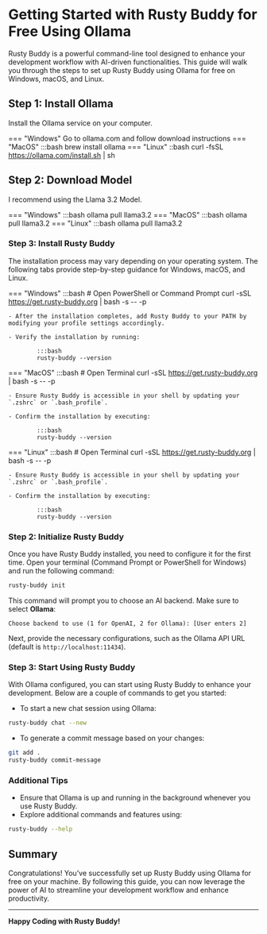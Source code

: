 # Getting Started with Rusty Buddy for Free Using Ollama

Rusty Buddy is a powerful command-line tool designed to enhance your development workflow with AI-driven functionalities. This guide will walk you through the steps to set up Rusty Buddy using Ollama for free on Windows, macOS, and Linux.

## Step 1: Install Ollama
Install the Ollama service on your computer.

=== "Windows"
    Go to ollama.com and follow download instructions
=== "MacOS"
        :::bash
        brew install ollama
=== "Linux"
        ::bash
        curl -fsSL https://ollama.com/install.sh | sh

## Step 2: Download Model
I recommend using the Llama 3.2 Model.

=== "Windows"
        :::bash
        ollama pull llama3.2
=== "MacOS"
        :::bash
        ollama pull llama3.2
=== "Linux"
        :::bash
        ollama pull llama3.2

### Step 3: Install Rusty Buddy

The installation process may vary depending on your operating system. The following tabs provide step-by-step guidance for Windows, macOS, and Linux.

=== "Windows"
        :::bash
        # Open PowerShell or Command Prompt
        curl -sSL https://get.rusty-buddy.org | bash -s -- -p

    - After the installation completes, add Rusty Buddy to your PATH by modifying your profile settings accordingly.

    - Verify the installation by running:

            :::bash
            rusty-buddy --version
=== "MacOS"
        :::bash
        # Open Terminal
        curl -sSL https://get.rusty-buddy.org | bash -s -- -p

    - Ensure Rusty Buddy is accessible in your shell by updating your `.zshrc` or `.bash_profile`.

    - Confirm the installation by executing:

            :::bash
            rusty-buddy --version
=== "Linux"
        :::bash
        # Open Terminal
        curl -sSL https://get.rusty-buddy.org | bash -s -- -p

    - Ensure Rusty Buddy is accessible in your shell by updating your `.zshrc` or `.bash_profile`.

    - Confirm the installation by executing:

            :::bash
            rusty-buddy --version



### Step 2: Initialize Rusty Buddy

Once you have Rusty Buddy installed, you need to configure it for the first time. Open your terminal (Command Prompt or PowerShell for Windows) and run the following command:

```bash
rusty-buddy init
```

This command will prompt you to choose an AI backend. Make sure to select **Ollama**:

```plaintext
Choose backend to use (1 for OpenAI, 2 for Ollama): [User enters 2]
```

Next, provide the necessary configurations, such as the Ollama API URL (default is `http://localhost:11434`).

### Step 3: Start Using Rusty Buddy

With Ollama configured, you can start using Rusty Buddy to enhance your development. Below are a couple of commands to get you started:

- To start a new chat session using Ollama:
```bash
rusty-buddy chat --new
```

- To generate a commit message based on your changes:
```bash
git add .
rusty-buddy commit-message
```

### Additional Tips

- Ensure that Ollama is up and running in the background whenever you use Rusty Buddy.
- Explore additional commands and features using:
```bash
rusty-buddy --help
```

## Summary

Congratulations! You’ve successfully set up Rusty Buddy using Ollama for free on your machine. By following this guide, you can now leverage the power of AI to streamline your development workflow and enhance productivity.

---

**Happy Coding with Rusty Buddy!**